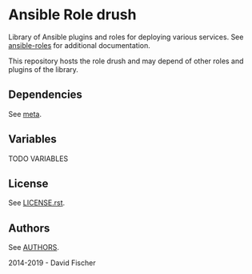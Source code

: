# Ansible Role drush

Library of Ansible plugins and roles for deploying various services.
See [ansible-roles](https://github.com/davidfischer-ch/ansible-roles) for additional documentation.

This repository hosts the role drush and may depend of other roles and plugins of the library.

## Dependencies

See [meta](meta/main.yml).

## Variables

TODO VARIABLES

## License

See [LICENSE.rst](LICENSE.rst).

## Authors

See [AUTHORS](AUTHORS).

2014-2019 - David Fischer
